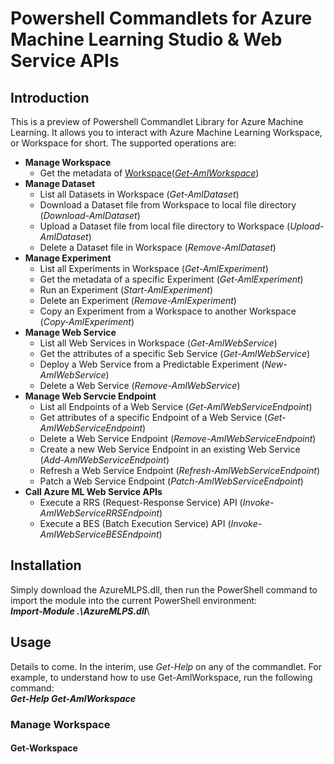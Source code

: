 # Powershell Commandlets for Azure Machine Learning Studio & Web Service APIs
## Introduction
This is a preview of Powershell Commandlet Library for Azure Machine Learning. It allows you to interact with Azure Machine Learning Workspace, or Workspace for short. The supported operations are:

* __Manage Workspace__
  * Get the metadata of [Workspace](README.md#Get-AmlWorkspace)(*[Get-AmlWorkspace](#Get-AmlWorkspace)*)
* __Manage Dataset__
  * List all Datasets in Workspace (*Get-AmlDataset*)
  * Download a Dataset file from Workspace to local file directory (*Download-AmlDataset*)
  * Upload a Dataset file from local file directory to Workspace (*Upload-AmlDataset*)
  * Delete a Dataset file in Workspace (*Remove-AmlDataset*)
* __Manage Experiment__
  * List all Experiments in Workspace (*Get-AmlExperiment*)
  * Get the metadata of a specific Experiment (*Get-AmlExperiment*)
  * Run an Experiment (*Start-AmlExperiment*)
  * Delete an Experiment (*Remove-AmlExperiment*)
  * Copy an Experiment from a Workspace to another Workspace (*Copy-AmlExperiment*)
* __Manage Web Service__
  * List all Web Services in Workspace (*Get-AmlWebService*)
  * Get the attributes of a specific Seb Service (*Get-AmlWebService*)
  * Deploy a Web Service from a Predictable Experiment (*New-AmlWebService*)
  * Delete a Web Service (*Remove-AmlWebService*)
* __Manage Web Servcie Endpoint__
  * List all Endpoints of a Web Service (*Get-AmlWebServiceEndpoint*)
  * Get attributes of a specific Endpoint of a Web Service (*Get-AmlWebServiceEndpoint*)
  * Delete a Web Service Endpoint (*Remove-AmlWebServiceEndpoint*)
  * Create a new Web Service Endpoint in an existing Web Service (*Add-AmlWebServiceEndpoint*)
  * Refresh a Web Service Endpoint (*Refresh-AmlWebServiceEndpoint*)
  * Patch a Web Service Endpoint (*Patch-AmlWebServiceEndpoint*)
* __Call Azure ML Web Service APIs__
  * Execute a RRS (Request-Response Service) API (*Invoke-AmlWebServiceRRSEndpoint*)
  * Execute a BES (Batch Execution Service) API (*Invoke-AmlWebServiceBESEndpoint*)

## Installation
Simply download the AzureMLPS.dll, then run the PowerShell command to import the module into the current PowerShell environment:<br/>
__*Import-Module .\AzureMLPS.dll*__\

## Usage
Details to come. In the interim, use *Get-Help* on any of the commandlet. For example, to understand how to use Get-AmlWorkspace, run the following command: <br/>
__*Get-Help Get-AmlWorkspace*__

### Manage Workspace ###
#### <a name="Get-AmlWorkspace"></a>Get-Workspace ####


